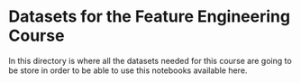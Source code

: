 # Datasets for the Feature Engineering Course

In this directory is where all the datasets needed for this course are going to be store in order to be able to use this notebooks available here.